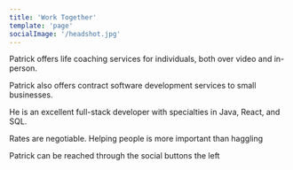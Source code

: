 ```yaml
---
title: 'Work Together'
template: 'page'
socialImage: '/headshot.jpg'
---
```


Patrick offers life coaching services for individuals, both over video and in-person.

Patrick also offers contract software development services to small businesses.

He is an excellent full-stack developer with specialties in Java, React, and SQL.

Rates are negotiable. Helping people is more important than haggling

Patrick can be reached through the social buttons the left
